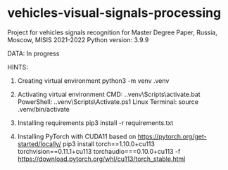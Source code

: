 # vehicles-visual-signals-processing
Project for vehicles signals recognition for Master Degree Paper, Russia, Moscow, MISIS 2021-2022
Python version: 3.9.9


DATA:
In progress


HINTS:
1. Creating virtual environment
python3 -m venv .venv

2. Activating virtual environment
CMD:
.\.venv\Scripts\activate.bat
PowerShell:
.\.venv\Scripts\Activate.ps1
Linux Terminal:
source .venv/bin/activate

3. Installing requirements
pip3 install -r requirements.txt

4. Installing PyTorch with CUDA11 based on https://pytorch.org/get-started/locally/
pip3 install torch==1.10.0+cu113 torchvision==0.11.1+cu113 torchaudio===0.10.0+cu113 -f https://download.pytorch.org/whl/cu113/torch_stable.html
